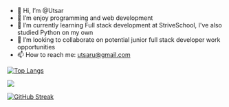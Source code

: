 - 👋 Hi, I’m @Utsar
- 👀 I’m enjoy programming and web development
- 🌱 I’m currently learning Full stack development at StriveSchool, I've also studied Python on my own
- 💞️ I’m looking to collaborate on potential junior full stack developer work opportunities
- 📫 How to reach me: utsaru@gmail.com

[![Top Langs](https://github-readme-stats.vercel.app/api/top-langs/?username=Utsar&langs_count=8&layout=compact&show_icons=true&theme=radical)](https://github.com/Utsar/github-readme-stats)

![](https://komarev.com/ghpvc/?username=Utsar&color=green)

[![GitHub Streak](http://github-readme-streak-stats.herokuapp.com?user=Utsar&theme=dark&date_format=M%20j%5B%2C%20Y%5D)](https://git.io/streak-stats)
<!---
Utsar/Utsar is a ✨ special ✨ repository because its `README.md` (this file) appears on your GitHub profile.
You can click the Preview link to take a look at your changes.
--->
